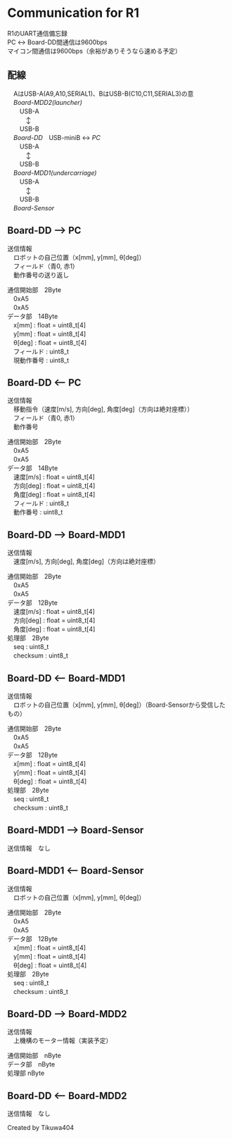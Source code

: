 # Communication for R1
R1のUART通信備忘録  
PC ↔ Board-DD間通信は9600bps  
マイコン間通信は9600bps（余裕がありそうなら速める予定）

## 配線
　AはUSB-A(A9,A10,SERIAL1)、BはUSB-B(C10,C11,SERIAL3)の意   
　*Board-MDD2(launcher)*  
　　USB-A  
　　　↕  
　　USB-B  
　*Board-DD*　USB-miniB  ↔ *PC*  
　　USB-A  
　　　↕  
　　USB-B  
　*Board-MDD1(undercarriage)*  
　　USB-A  
　　　↕  
　　USB-B  
　*Board-Sensor*

## Board-DD --> PC
送信情報   
　ロボットの自己位置（x[mm], y[mm], θ[deg]）  
　フィールド（青0, 赤1）  
　動作番号の送り返し

通信開始部　2Byte  
　0xA5  
　0xA5  
データ部　14Byte  
　x[mm] : float = uint8_t[4]  
　y[mm] : float = uint8_t[4]  
　θ[deg] : float = uint8_t[4]  
　フィールド : uint8_t  
　現動作番号 : uint8_t

## Board-DD <-- PC
送信情報  
　移動指令（速度[m/s], 方向[deg], 角度[deg]（方向は絶対座標））  
　フィールド（青0, 赤1）  
　動作番号  

通信開始部　2Byte  
　0xA5  
　0xA5  
データ部　14Byte  
　速度[m/s] : float = uint8_t[4]  
　方向[deg] : float = uint8_t[4]  
　角度[deg] : float = uint8_t[4]  
　フィールド : uint8_t  
　動作番号 : uint8_t  

## Board-DD --> Board-MDD1  
送信情報  
　速度[m/s], 方向[deg], 角度[deg]（方向は絶対座標）

通信開始部　2Byte  
　0xA5  
　0xA5  
データ部　12Byte  
　速度[m/s] : float = uint8_t[4]  
　方向[deg] : float = uint8_t[4]  
　角度[deg] : float = uint8_t[4]  
処理部　2Byte  
　seq : uint8_t  
　checksum : uint8_t

## Board-DD <-- Board-MDD1
送信情報   
　ロボットの自己位置（x[mm], y[mm], θ[deg]）（Board-Sensorから受信したもの）  

通信開始部　2Byte  
　0xA5  
　0xA5  
データ部　12Byte  
　x[mm] : float = uint8_t[4]  
　y[mm] : float = uint8_t[4]  
　θ[deg] : float = uint8_t[4]   
処理部　2Byte  
　seq : uint8_t  
　checksum : uint8_t

## Board-MDD1 --> Board-Sensor
送信情報　なし   

## Board-MDD1 <-- Board-Sensor
送信情報   
　ロボットの自己位置（x[mm], y[mm], θ[deg]）  

通信開始部　2Byte  
　0xA5  
　0xA5  
データ部　12Byte  
　x[mm] : float = uint8_t[4]  
　y[mm] : float = uint8_t[4]  
　θ[deg] : float = uint8_t[4]  
処理部　2Byte  
　seq : uint8_t  
　checksum : uint8_t

## Board-DD --> Board-MDD2
送信情報   
　上機構のモーター情報（実装予定）  

通信開始部　nByte  
データ部　nByte  
処理部 nByte

## Board-DD <-- Board-MDD2
送信情報　なし  

Created by Tikuwa404
